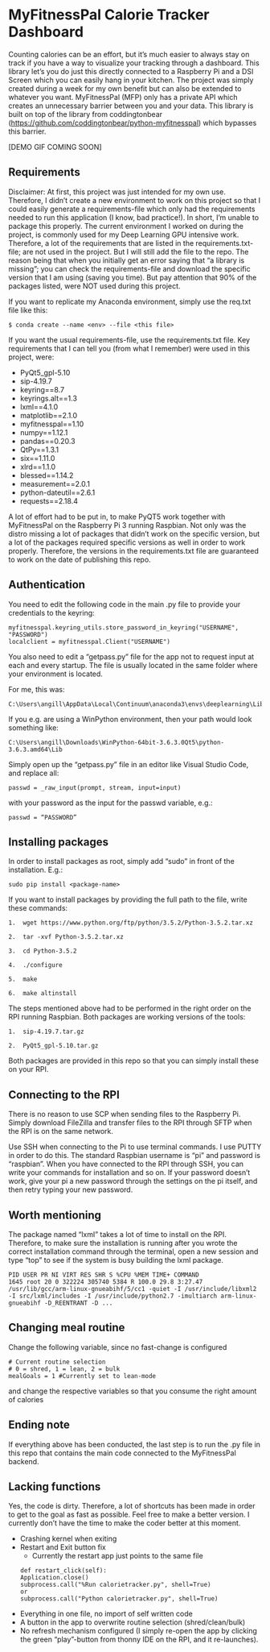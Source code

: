 # MyFitnessPal Calorie Tracker Dashboard

Counting calories can be an effort, but it’s much easier to always stay on track if you have a way to visualize your tracking through a dashboard. This library let’s you do just this directly connected to a Raspberry Pi and a DSI Screen which you can easily hang in your kitchen.
The project was simply created during a week for my own benefit but can also be extended to whatever you want. MyFitnessPal (MFP) only has a private API which creates an unnecessary barrier between you and your data. This library is built on top of the library from coddingtonbear (https://github.com/coddingtonbear/python-myfitnesspal) which bypasses this barrier.

[DEMO GIF COMING SOON]

## Requirements

Disclaimer: At first, this project was just intended for my own use. Therefore, I didn’t create a new environment to work on this project so that I could easily generate a requirements-file which only had the requirements needed to run this application (I know, bad practice!). In short, I’m unable to package this properly. The current environment I worked on during the project, is commonly used for my Deep Learning GPU intensive work. Therefore, a lot of the requirements that are listed in the requirements.txt-file; are not used in the project. But I will still add the file to the repo. The reason being that when you initially get an error saying that “a library is missing”; you can check the requirements-file and download the specific version that I am using (saving you time). But pay attention that 90% of the packages listed, were NOT used during this project.

If you want to replicate my Anaconda environment, simply use the req.txt file like this:

```
$ conda create --name <env> --file <this file>
```

If you want the usual requirements-file, use the requirements.txt file.
Key requirements that I can tell you (from what I remember) were used in this project, were:

* PyQt5_gpl-5.10
* sip-4.19.7
* keyring==8.7
* keyrings.alt==1.3
* lxml==4.1.0
* matplotlib==2.1.0
* myfitnesspal==1.10
* numpy==1.12.1
* pandas==0.20.3
* QtPy==1.3.1
* six==1.11.0
* xlrd==1.1.0
* blessed==1.14.2
* measurement==2.0.1
* python-dateutil==2.6.1
* requests==2.18.4

A lot of effort had to be put in, to make PyQT5 work together with MyFitnessPal on the Raspberry Pi 3 running Raspbian. Not only was the distro missing a lot of packages that didn’t work on the specific version, but a lot of the packages required specific versions as well in order to work properly. Therefore, the versions in the requirements.txt file are guaranteed to work on the date of publishing this repo.

## Authentication

You need to edit the following code in the main .py file to provide your credentials to the keyring:

```
myfitnesspal.keyring_utils.store_password_in_keyring("USERNAME", "PASSWORD")
localclient = myfitnesspal.Client("USERNAME")
```

You also need to edit a “getpass.py” file for the app not to request input at each and every startup. 
The file is usually located in the same folder where your environment is located.

For me, this was:

```
C:\Users\angill\AppData\Local\Continuum\anaconda3\envs\deeplearning\Lib\
```

If you e.g. are using a WinPython environment, then your path would look something like:

```
C:\Users\angill\Downloads\WinPython-64bit-3.6.3.0Qt5\python-3.6.3.amd64\Lib
```

Simply open up the “getpass.py” file in an editor like Visual Studio Code, and replace all:

```
passwd = _raw_input(prompt, stream, input=input)
```

with your password as the input for the passwd variable, e.g.:

```
passwd = “PASSWORD”
```

## Installing packages

In order to install packages as root, simply add “sudo” in front of the installation. E.g.:

```
sudo pip install <package-name>
```
If you want to install packages by providing the full path to the file, write these commands:

```
1.  wget https://www.python.org/ftp/python/3.5.2/Python-3.5.2.tar.xz

2.  tar -xvf Python-3.5.2.tar.xz

3.  cd Python-3.5.2

4.  ./configure

5.  make

6.  make altinstall
```

The steps mentioned above had to be performed in the right order on the RPI running Raspbian. 
Both packages are working versions of the tools:

```
1.  sip-4.19.7.tar.gz

2.  PyQt5_gpl-5.10.tar.gz
```

Both packages are provided in this repo so that you can simply install these on your RPI.

## Connecting to the RPI

There is no reason to use SCP when sending files to the Raspberry Pi.
Simply download FileZilla and transfer files to the RPI through SFTP when the RPI is on the same network.

Use SSH when connecting to the Pi to use terminal commands. I use PUTTY in order to do this. The standard Raspbian username is “pi” and password is “raspbian”. When you have connected to the RPI through SSH, you can write your commands for installation and so on. If your password doesn’t work, give your pi a new password through the settings on the pi itself, and then retry typing your new password.

## Worth mentioning

The package named “lxml” takes a lot of time to install on the RPI. Therefore, to make sure the installation is running after you wrote the correct installation command through the terminal, open a new session and type “top” to see if the system is busy building the lxml package.

```
PID USER PR NI VIRT RES SHR S %CPU %MEM TIME+ COMMAND
1645 root 20 0 322224 305740 5384 R 100.0 29.8 3:27.47 /usr/lib/gcc/arm-linux-gnueabihf/5/cc1 -quiet -I /usr/include/libxml2 -I src/lxml/includes -I /usr/include/python2.7 -imultiarch arm-linux-gnueabihf -D_REENTRANT -D ...
```

## Changing meal routine

Change the following variable, since no fast-change is configured

```
# Current routine selection
# 0 = shred, 1 = lean, 2 = bulk
mealGoals = 1 #Currently set to lean-mode
```

and change the respective variables so that you consume the right amount of calories 

## Ending note

If everything above has been conducted, the last step is to run the .py file in this repo that contains the main code connected to the MyFitnessPal backend. 

## Lacking functions

Yes, the code is dirty. Therefore, a lot of shortcuts has been made in order to get to the goal as fast as possible. Feel free to make a better version. I currently don’t have the time to make the coder better at this moment.
* Crashing kernel when exiting
* Restart and Exit button fix
    * Currently the restart app just points to the same file
    ```
    def restart_click(self):
    Application.close()
    subprocess.call("%Run calorietracker.py", shell=True)
    or
    subprocess.call("Python calorietracker.py", shell=True)
    ```
* Everything in one file, no import of self written code
* A button in the app to overwrite routine selection (shred/clean/bulk)
* No refresh mechanism configured (I simply re-open the app by clicking the green “play”-button from thonny IDE on the RPI, and it re-launches).
